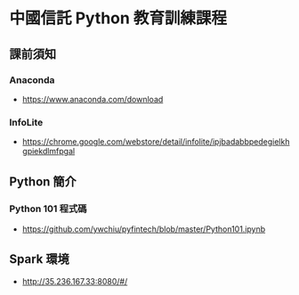 # 中國信託 Python 教育訓練課程

## 課前須知
### Anaconda
- https://www.anaconda.com/download

### InfoLite
- https://chrome.google.com/webstore/detail/infolite/ipjbadabbpedegielkhgpiekdlmfpgal

## Python 簡介

### Python 101 程式碼
- https://github.com/ywchiu/pyfintech/blob/master/Python101.ipynb

## Spark 環境
- http://35.236.167.33:8080/#/
